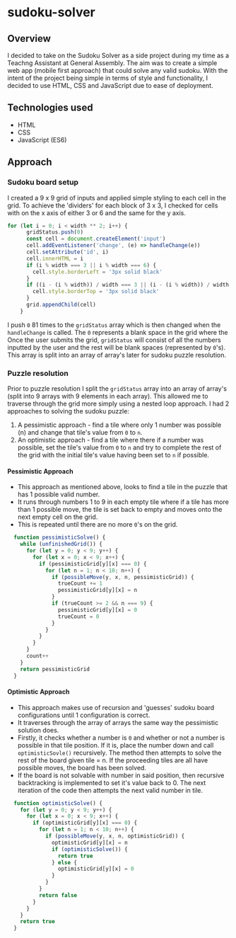 # sudoku-solver

## Overview

I decided to take on the Sudoku Solver as a side project during my time as a Teachng Assistant at General Assembly. The aim was to create a simple web app (mobile first approach) that could solve any valid sudoku. With the intent of the project being simple in terms of style and functionality, I decided to use HTML, CSS and JavaScript due to ease of deployment.


## Technologies used

- HTML
- CSS
- JavaScript (ES6)

## Approach

### Sudoku board setup

I created a 9 x 9 grid of inputs and applied simple styling to each cell in the grid. To achieve the 'dividers' for each block of 3 x 3, I checked for cells with on the x axis of either 3 or 6 and the same for the y axis. 
```js
for (let i = 0; i < width ** 2; i++) {
      gridStatus.push(0)
      const cell = document.createElement('input')
      cell.addEventListener('change', (e) => handleChange(e))
      cell.setAttribute('id', i)
      cell.innerHTML = i
      if (i % width === 3 || i % width === 6) {
        cell.style.borderLeft = '3px solid black'
      }
      if ((i - (i % width)) / width === 3 || (i - (i % width)) / width === 6) {
        cell.style.borderTop = '3px solid black'
      }
      grid.appendChild(cell)
    }
```
I push `0` 81 times to the `gridStatus` array which is then changed when the `handleChange` is called. The `0` represents a blank space in the grid where the Once the user submits the grid, `gridStatus` will consist of all the numbers inputted by the user and the rest will be blank spaces (represented by `0`'s). This array is split into an array of array's later for sudoku puzzle resolution.

### Puzzle resolution

Prior to puzzle resolution I split the `gridStatus` array into an array of array's (split into 9 arrays with 9 elements in each array). This allowed me to traverse through the grid more simply using a nested loop approach.
I had 2 approaches to solving the sudoku puzzle:
  1. A pessimistic approach - find a tile where only 1 number was possible (n) and change that tile's value from `0` to `n`.
  2. An optimistic approach - find a tile where there if a number was possible, set the tile's value from `0` to `n` and try to complete the rest of the grid with the initial tile's value having been set to `n` if possible.

#### **Pessimistic Approach**

- This approach as mentioned above, looks to find a tile in the puzzle that has 1 possible valid number. 
- It runs through numbers 1 to 9 in each empty tile where if a tile has more than 1 possible move, the tile is set back to empty and moves onto the next empty cell on the grid.
- This is repeated until there are no more `0`'s on the grid. 
```js
  function pessimisticSolve() {
    while (unfinishedGrid()) {
      for (let y = 0; y < 9; y++) {
        for (let x = 0; x < 9; x++) {
          if (pessimisticGrid[y][x] === 0) {
            for (let n = 1; n < 10; n++) {
              if (possibleMove(y, x, n, pessimisticGrid)) {
                trueCount += 1
                pessimisticGrid[y][x] = n
              }
              if (trueCount >= 2 && n === 9) {
                pessimisticGrid[y][x] = 0
                trueCount = 0
              }
            }
          }
        }
      }
      count++
    }
    return pessimisticGrid
  }
```

#### **Optimistic Approach**

- This approach makes use of recursion and 'guesses' sudoku board configurations until 1 configuration is correct. 
- It traverses through the array of arrays the same way the pessimistic solution does. 
- Firstly, it checks whether a number is `0` and whether or not a number is possible in that tile position. If it is, place the number down and call `optimisticSovle()` recursively. The method then attempts to solve the rest of the board given tile = n. If the proceeding tiles are all have possible moves, the board has been solved.
- If the board is not solvable with number in said position, then recursive backtracking is implemented to set it's value back to 0. The next iteration of the code then attempts the next valid number in tile. 
```js
  function optimisticSolve() {
    for (let y = 0; y < 9; y++) {
      for (let x = 0; x < 9; x++) {
        if (optimisticGrid[y][x] === 0) {
          for (let n = 1; n < 10; n++) {
            if (possibleMove(y, x, n, optimisticGrid)) {
              optimisticGrid[y][x] = n
              if (optimisticSolve()) {
                return true
              } else {
                optimisticGrid[y][x] = 0
              }
            }
          }
          return false
        }
      }
    }
    return true
  }
```
